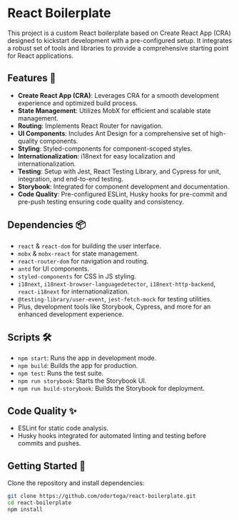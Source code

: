 # React Boilerplate

This project is a custom React boilerplate based on Create React App (CRA) designed to kickstart development with a pre-configured setup. It integrates a robust set of tools and libraries to provide a comprehensive starting point for React applications.

## Features 🌟

- **Create React App (CRA)**: Leverages CRA for a smooth development experience and optimized build process.
- **State Management**: Utilizes MobX for efficient and scalable state management.
- **Routing**: Implements React Router for navigation.
- **UI Components**: Includes Ant Design for a comprehensive set of high-quality components.
- **Styling**: Styled-components for component-scoped styles.
- **Internationalization**: i18next for easy localization and internationalization.
- **Testing**: Setup with Jest, React Testing Library, and Cypress for unit, integration, and end-to-end testing.
- **Storybook**: Integrated for component development and documentation.
- **Code Quality**: Pre-configured ESLint, Husky hooks for pre-commit and pre-push testing ensuring code quality and consistency.

## Dependencies 📦

- `react` & `react-dom` for building the user interface.
- `mobx` & `mobx-react` for state management.
- `react-router-dom` for navigation and routing.
- `antd` for UI components.
- `styled-components` for CSS in JS styling.
- `i18next`, `i18next-browser-languagedetector`, `i18next-http-backend`, `react-i18next` for internationalization.
- `@testing-library/user-event`, `jest-fetch-mock` for testing utilities.
- Plus, development tools like Storybook, Cypress, and more for an enhanced development experience.

## Scripts 🛠️

- `npm start`: Runs the app in development mode.
- `npm build`: Builds the app for production.
- `npm test`: Runs the test suite.
- `npm run storybook`: Starts the Storybook UI.
- `npm run build-storybook`: Builds the Storybook for deployment.

## Code Quality ✨

- ESLint for static code analysis.
- Husky hooks integrated for automated linting and testing before commits and pushes.

## Getting Started 🚀

Clone the repository and install dependencies:

```bash
git clone https://github.com/odortega/react-boilerplate.git
cd react-boilerplate
npm install
```
